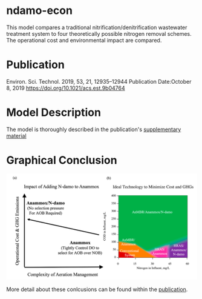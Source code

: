 # ndamo-econ
This model compares a traditional nitrification/denitrification wastewater treatment system to four theoretically possible nitrogen removal schemes. The operational cost and environmental impact are compared. 

# Publication
Environ. Sci. Technol. 2019, 53, 21, 12935–12944
Publication Date:October 8, 2019
https://doi.org/10.1021/acs.est.9b04764

# Model Description
The model is thoroughly described in the publication's [supplementary material](SupplementalInformation.pdf)

# Graphical Conclusion
![](GraphicalConclusion.png)

More detail about these conlcusions can be found within the [publication](Cogert_2019.pdf).
